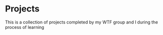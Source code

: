 # Projects
This is a collection of projects completed by my WTF group and I during the process of learning
